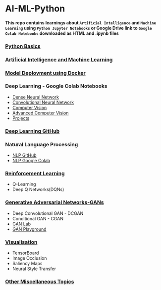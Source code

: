 # AI-ML-Python
#### This repo contains learnings about `Artificial Intelligence` and `Machine Learning` using `Python Jupyter Notebooks` or Google Drive link to `Google Colab Notebooks` downloaded as HTML and .ipynb files
### [Python Basics](https://github.com/SyedAanif/AI-ML-Python/tree/master/basics-python-with-jupyter-notebook)
### [Artificial Intelligence and Machine Learning](https://github.com/SyedAanif/AI-ML-Python/tree/master/Machine%20Learning)
### [Model Deployment using Docker](https://github.com/SyedAanif/AI-ML-Python/tree/master/Model%20Deployment)
### Deep Learning - Google Colab Notebooks
  - [Dense Neural Network](https://drive.google.com/drive/folders/1-lzEC95RNx5AQaFbvNKZIZriK-89iYIl?usp=sharing)
  - [Convolutional Neural Network](https://drive.google.com/drive/folders/1eGYUGcbB5QV4Fkn998SRKLgMtv7jMhVn?usp=sharing)
  - [Computer Vision](https://drive.google.com/drive/folders/1sjBWNN9xkLLjhdFEFT3sRKY0dxeFGO0L?usp=sharing)
  - [Advanced Computer Vision](https://drive.google.com/drive/folders/1HBh2666qkk0ZkculywhjWQLzI_SVZt0S?usp=sharing)
  - [Projects](https://drive.google.com/drive/folders/1EJURSCU4cjMmXXwPrGciqPQwr8JO_Ew3?usp=sharing)
### [Deep Learning GitHub](https://github.com/SyedAanif/AI-ML-Python/tree/master/Deep%20Learning)
### Natural Language Processing
  - [NLP GitHub](https://github.com/SyedAanif/AI-ML-Python/tree/master/Natural%20Language%20Processing)
  - [NLP Google Colab](https://drive.google.com/drive/folders/1VZOT2DlhJHqks_3n9PyFiLU3lN5ph4Z-?usp=sharing)
### [Reinforcement Learning](https://github.com/SyedAanif/AI-ML-Python/tree/master/Reinforcement%20Learning)
  - Q-Learning
  - Deep Q Networks(DQNs)
### [Generative Adversarial Networks-GANs](https://drive.google.com/drive/folders/1M331lLFzrXgSZGQx_-UNNlVQYltY7xrc?usp=sharing)
  - Deep Convolutional GAN - DCGAN
  - Conditional GAN - CGAN
  - [GAN Lab](https://poloclub.github.io/ganlab/)
  - [GAN Playground](https://reiinakano.com/gan-playground/)
### [Visualisation](https://drive.google.com/drive/folders/1y5zFLNAz8d3SQ7lMMrJfTwAyKS0NHoGO?usp=sharing)
  - TensorBoard
  - Image Occlusion
  - Saliency Maps
  - Neural Style Transfer
### [Other Miscellaneous Topics](https://github.com/SyedAanif/AI-ML-Python/tree/master/Other)
